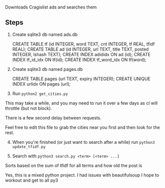 Downloads Cragislist ads and searches them

Steps
-----

1. Create sqlite3 db named ads.db

    CREATE TABLE tf (id INTEGER, word TEXT, cnt INTEGER, tf REAL, tfidf REAL);
    CREATE TABLE ad (id INTEGER, url TEXT, title TEXT, posted INTEGER, lshash TEXT);
    CREATE INDEX adididx ON ad (id);
    CREATE INDEX tf_id_idx ON tf(id);
    CREATE INDEX tf_word_idx ON tf(word);

2. Create sqlite3 db named pages.db

    CREATE TABLE pages (url TEXT, expiry INTEGER);
    CREATE UNIQUE INDEX urlidx ON pages (url);

3. Run `python2 get_cities.py`

This may take a while, and you may need to run it over a few days as cl will throttle (but not block).

There is a few second delay between requests.

Feel free to edit this file to grab the cities near you first and then look for the rest.

4. When you're finished (or just want to search after a while) run `python3 update_tfidf.py`

5. Search with `python3 search.py <term> [<term> ...]`

Sorts based on the sum of tfidf for all terms and how old the post is





Yes, this is a mixed python project. I had issues with beautifulsoup I hope
to workout and get to all py3
